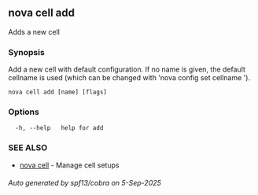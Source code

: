 ## nova cell add

Adds a new cell

### Synopsis

Add a new cell with default configuration.
If no name is given, the default cellname is used (which can be changed with 'nova config set cellname <name>').

```
nova cell add [name] [flags]
```

### Options

```
  -h, --help   help for add
```

### SEE ALSO

* [nova cell](nova_cell.md)	 - Manage cell setups

###### Auto generated by spf13/cobra on 5-Sep-2025
